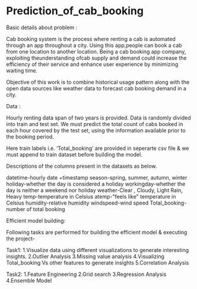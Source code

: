 # Prediction_of_cab_booking

Basic details about problem : 

Cab booking system is the process where renting a cab is automated through an app throughout a city. Using this app,people can book a cab from one location to another location.  Being a cab booking app company, exploiting theunderstanding ofcab supply and demand could increase the efficiency of their service and enhance user experience by minimizing waiting time.

Objective of this work is to combine historical usage pattern along with the open data sources like weather data to forecast cab booking demand in a city.

Data :

Hourly renting data span of two years is provided. Data is randomly divided into train and test set. We must predict the total count of cabs booked in each hour covered by the test set, using the information available prior to the booking period. 

Here train labels i.e. ‘Total_booking’ are provided in seperarte csv file & we must append to train dataset before building the model.

Descriptions of the columns present in the datasets as below.

datetime-hourly date +timestamp 
season-spring, summer, autumn, winter
holiday-whether the day is considered a holiday
workingday-whether the day is neither a weekend nor holiday
weather-Clear , Cloudy,  Light Rain, Heavy temp-temperature in Celsius
atemp-"feels like" temperature in Celsius
humidity-relative humidity
windspeed-wind speed
Total_booking-number of total booking

Efficient model building:

Following tasks are performed for building the efficient model & executing the project-

Task1:
1.Visualize data using different visualizations to generate interesting insights.
2.Outlier Analysis
3.Missing value analysis
4.Visualizing Total_booking Vs other features to generate insights
5.Correlation Analysis

Task2:
1.Feature Engineering
2.Grid search
3.Regression Analysis
4.Ensemble Model

